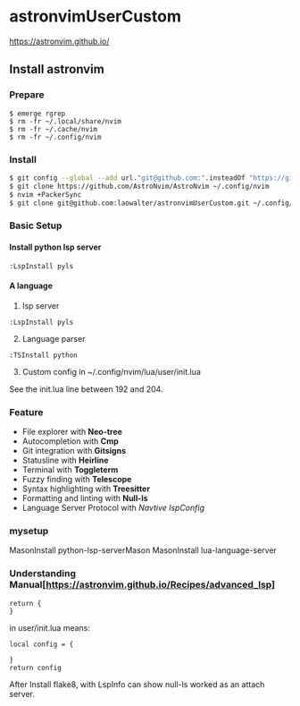 # astronvimUserCustom 

https://astronvim.github.io/

## Install astronvim
 
### Prepare

  ```
  $ emerge rgrep
  $ rm -fr ~/.local/share/nvim
  $ rm -fr ~/.cache/nvim
  $ rm -fr ~/.config/nvim
  ```

### Install

```bash
$ git config --global --add url."git@github.com:".insteadOf "https://github.com/"
$ git clone https://github.com/AstroNvim/AstroNvim ~/.config/nvim
$ nvim +PackerSync
$ git clone git@github.com:laowalter/astronvimUserCustom.git ~/.config/nvim/lua/user
```

### Basic Setup

#### Install python lsp server

```neovim
:LspInstall pyls 
```

#### A language

1. lsp server 
  ```neovim
  :LspInstall pyls 
  ```

2. Language parser
  
  ```neovim
  :TSInstall python
  ```
3. Custom config in ~/.config/nvim/lua/user/init.lua
  
  See the init.lua line between 192 and 204.

### Feature

  - File explorer with **Neo-tree**
  - Autocompletion with **Cmp**
  - Git integration with **Gitsigns**
  - Statusline with **Heirline**
  - Terminal with **Toggleterm**
  - Fuzzy finding with **Telescope**
  - Syntax highlighting with **Treesitter**
  - Formatting and linting with **Null-ls**
  - Language Server Protocol with *Navtive lspConfig*

### mysetup

MasonInstall python-lsp-serverMason 
MasonInstall lua-language-server


### Understanding Manual[https://astronvim.github.io/Recipes/advanced_lsp]

```
return {
}
```

in user/init.lua means:


```
local config = {

}
return config
```


After Install flake8, with LspInfo can show null-ls worked as an attach server.
